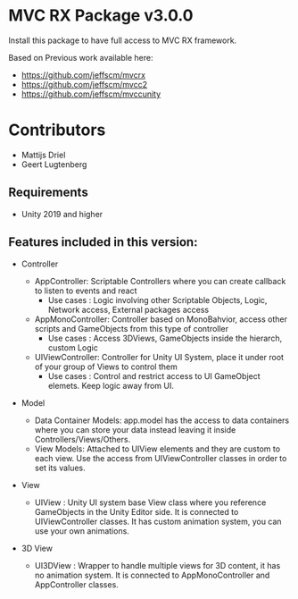 # MVC RX Package v3.0.0

Install this package to have full access to MVC RX framework.

Based on Previous work available here:
- https://github.com/jeffscm/mvcrx
- https://github.com/jeffscm/mvcc2
- https://github.com/jeffscm/mvccunity

# Contributors

- Mattijs Driel
- Geert Lugtenberg

## Requirements

+ Unity 2019 and higher

## Features included in this version:

+ Controller

    - AppController: Scriptable Controllers where you can create callback to listen to events and react
        - Use cases : Logic involving other Scriptable Objects, Logic, Network access, External packages access
    - AppMonoController: Controller based on MonoBahvior, access other scripts and GameObjects from this type of controller
        - Use cases : Access 3DViews, GameObjects inside the hierarch, custom Logic
    - UIViewController: Controller for Unity UI System, place it under root of your group of Views to control them
        - Use cases : Control and restrict access to UI GameObject elemets. Keep logic away from UI.

+ Model
    - Data Container Models: app.model has the access to data containers where you can store your data instead leaving it inside Controllers/Views/Others.
    - View Models: Attached to UIView elements and they are custom to each view. Use the access from UIViewController classes in order to set its values.

+ View
    - UIView : Unity UI system base View class where you reference GameObjects in the Unity Editor side. It is connected to UIViewController classes. It has custom animation system, you can use your own animations.

+ 3D View
    - UI3DView : Wrapper to handle multiple views for 3D content, it has no animation system. It is connected to AppMonoController and AppController classes.

